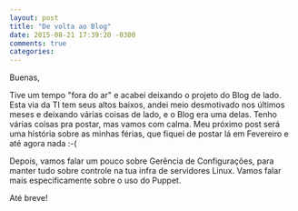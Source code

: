 ```yaml
---
layout: post
title: "De volta ao Blog"
date: 2015-08-21 17:39:20 -0300
comments: true
categories: 
---
```



Buenas,

Tive um tempo "fora do ar" e acabei deixando o projeto do Blog de lado. Esta via da TI tem seus altos baixos, andei meio desmotivado nos últimos meses e
deixando várias coisas de lado, e o Blog era uma delas.
Tenho várias coisas pra postar, mas vamos com calma. Meu próximo post será uma história sobre as minhas férias, que fiquei de postar lá em Fevereiro e até
agora nada :-(

Depois, vamos falar um pouco sobre Gerência de Configurações, para manter tudo sobre controle na tua infra de servidores Linux. Vamos falar mais
especificamente sobre o uso do Puppet.

Até breve!
